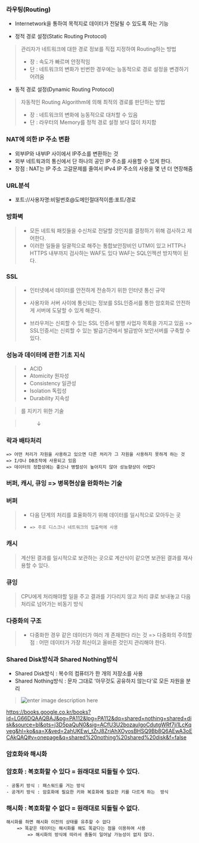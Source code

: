 ### 라우팅(Routing)
- Internetwork을 통하여 목적지로 데이터가 전달될 수 있도록 하는 기능

- 정적 경로 설정(Static Routing Protocol)

> 관리자가 네트워크에 대한 경로 정보를 직접 지정하여 Routing하는 방법
> 
> - 장 : 속도가 빠르며 안정적임
> - 단 : 네트워크의 변화가 빈번한 경우에는 능동적으로 경로 설정을 변경하기 어려움

- 동적 경로 설정(Dynamic Routing Protocol)

> 자동적인 Routing Algorithm에 의해 최적의 경로를 판단하는 방법
> 
> - 장 : 네트워크의 변화에 능동적으로 대처할 수 있음
> - 단 : 라우터의 Memory를 정적 경로 설정 보다 많이 차지함


### NAT에 의한 IP 주소 변환 
- 외부IP와 내부IP 사이에서 IP주소를 변환하는 것
- 외부 네트웍과의 통신에서 단 하나의 공인 IP 주소를 사용할 수 있게 한다.
- 장점 : NAT는 IP 주소 고갈문제를 줄여서 IPv4 IP 주소의 사용을 몇 년 더 연장해줌

### URL분석
- 포트://사용자명:비밀번호@도메인절대적이름:포트/경로


### 방화벽

> - 모든 네트웍 패킷들을 수신처로 전달할 것인지를 결정하기 위해 검사하고 제어한다.
> - 이러한 일들을 일괄적으로 해주는 통합보안장비인 UTM이 있고 HTTP나 HTTPS 내부까지 검사하는 WAF도 있다 WAF는 SQL인젝션 방지책이 된다.

### SSL

> - 인터넷에서 데이터를 안전하게 전송하기 위한 인터넷 통신 규약
> - 사용자와 서버 사이에 통신되는 정보를 SSL인증서를 통한 암호화로 안전하게 서버에 도달할 수 있게 해준다.
> 
> - 브라우저는 신뢰할 수 있는 SSL 인증서 발행 사업자 목록을 가지고 있음  => SSL인증서는 신뢰할 수 있는 발급기관에서 발급받아 보안서버를 구축할 수 있다.










### 성능과 데이터에 관한 기초 지식

> - ACID
> - Atomicity 원자성
> - Consistency 일관성
> - Isolation 독립성
> - Durability 지속성

> 를 지키기 위한 기술

> 　　　↓

### 락과 배타처리
	=> 어떤 처리가 자원을 사용하고 있으면 다른 처리가 그 자원을 사용하지 못하게 하는 것
	=> I/O나 DB조작에 사용되고 있음
	=> 데이터의 정합성에는 좋으나 병렬성이 높아지지 않아 성능향상이 어렵다


### 버퍼, 캐시, 큐잉 => 병목현상을 완화하는 기술

### 버퍼

> - 다음 단계의 처리를 효율화하기 위해 데이터를 일시적으로 모아두는 곳
> - 	=> 주로 디스크나 네트워크의 입출력에 사용

### 캐시

> 계산된 결과를 일시적으로 보관하는 곳으로 계산식이 같으면 보관된 결과를 재사용할 수 있다.

### 큐잉

> CPU에게 처리해야할 일을 주고 결과를 기다리지 않고 처리 큐로 보내놓고 다음 처리로 넘어가는 비동기 방식

### 다중화의 구조

> - 다중화한 경우 같은 데이터가 여러 개 존재한다 라는 것 
> => 다중화의 주의할 점 : 어떤 데이터가 가장 최신이고 올바른 것인지 관리해야 한다.

### Shared Disk방식과 Shared Nothing방식

- Shared Disk방식 : 복수의 컴퓨터가 한 개의 저장소를 사용
- Shared Nothing방식 : 문자 그대로 ‘아무것도 공유하지 않는다’로 모든 자원을 분리

> ![enter image description here](https://raw.githubusercontent.com/src8655/cafe24_6/master/3.%EC%9D%B8%ED%94%84%EB%9D%BC/Chapter%202%20%EC%9D%B8%ED%94%84%EB%9D%BC%20%EA%B8%B0%EC%88%A0%EC%9D%98%20%EA%B8%B0%EC%B4%88%20%EC%A7%80%EC%8B%9D/%EC%9C%A4%EB%AF%BC%ED%98%B8/img/img01.JPG)

https://books.google.co.kr/books?id=LG66DQAAQBAJ&pg=PA112&lpg=PA112&dq=shared+nothing+shared+disk&source=bl&ots=j3D5paQuN0&sig=ACfU3U2bozauIgoCdutgWRf7ji1LcKqveg&hl=ko&sa=X&ved=2ahUKEwi_tZrJ8ZriAhXOyosBHSQ9Bb8Q6AEwA3oECAkQAQ#v=onepage&q=shared%20nothing%20shared%20disk&f=false

### 암호화와 해시화

### 암호화 : 복호화할 수 있다 = 원래대로 되돌릴 수 있다.
	- 공통키 방식 : 패스워드를 거는 방식
	- 공개키 방식 : 암호화에 필요한 키와 복호화에 필요한 키를 다르게 하는  방식

### 해시화 : 복호화할 수 없다 = 원래대로 되돌릴 수 없다.
	해시화를 하면 해시화 이전의 상태를 유추할 수 없다
		=> 똑같은 데이터는 해시화를 해도 똑같다는 점을 이용하여 사용
			=> 해시화의 방식에 따라서 충돌이 일어날 가능성이 없지 않다.
